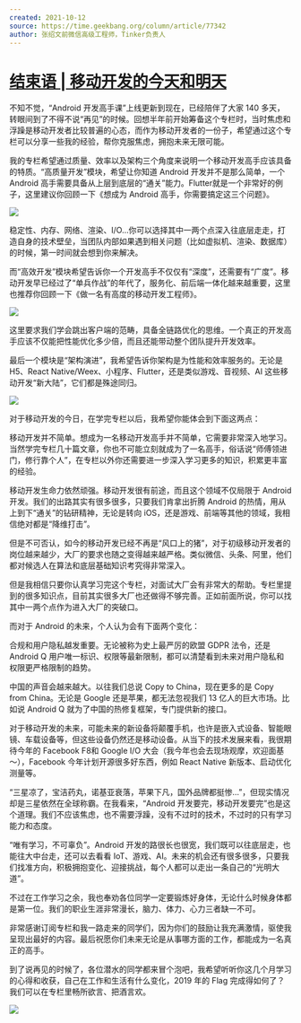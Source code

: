 ```yaml
---
created: 2021-10-12
source: https://time.geekbang.org/column/article/77342
author: 张绍文前微信高级工程师，Tinker负责人
---
```


# [结束语 | 移动开发的今天和明天](https://time.geekbang.org/column/article/77342)


不知不觉，“Android 开发高手课”上线更新到现在，已经陪伴了大家 140 多天，转眼间到了不得不说“再见”的时候。回想半年前开始筹备这个专栏时，当时焦虑和浮躁是移动开发者比较普遍的心态，而作为移动开发者的一份子，希望通过这个专栏可以分享一些我的经验，帮你克服焦虑，拥抱未来无限可能。

我的专栏希望通过质量、效率以及架构三个角度来说明一个移动开发高手应该具备的特质。“高质量开发”模块，希望让你知道 Android 开发并不是那么简单，一个 Android 高手需要具备从上层到底层的“通关”能力。Flutter就是一个非常好的例子，这里建议你回顾一下《想成为 Android 高手，你需要搞定这三个问题》。

![](https://static001.geekbang.org/resource/image/84/f7/84602997577a3461deb840f44a1a0ff7.png)

稳定性、内存、网络、渲染、I/O…你可以选择其中一两个点深入往底层走走，打造自身的技术壁垒，当团队内部如果遇到相关问题（比如虚拟机、渲染、数据库）的时候，第一时间就会想到你来解决。

而“高效开发”模块希望告诉你一个开发高手不仅仅有“深度”，还需要有“广度”。移动开发早已经过了“单兵作战”的年代了，服务化、前后端一体化越来越重要，这里也推荐你回顾一下《做一名有高度的移动开发工程师》。

![](https://static001.geekbang.org/resource/image/5d/b7/5d8aa64ef37634513a8acd6015184eb7.png)

这里要求我们学会跳出客户端的范畴，具备全链路优化的思维。一个真正的开发高手应该不仅能把性能优化多少倍，而且还能带动整个团队提升开发效率。

最后一个模块是“架构演进”，我希望告诉你架构是为性能和效率服务的。无论是 H5、React Native/Weex、小程序、Flutter，还是类似游戏、音视频、AI 这些移动开发“新大陆”，它们都是殊途同归。

![](https://static001.geekbang.org/resource/image/ac/64/ac393ecb24b8604e106463bec5b98b64.png)

对于移动开发的今日，在学完专栏以后，我希望你能体会到下面这两点：

移动开发并不简单。想成为一名移动开发高手并不简单，它需要非常深入地学习。当然学完专栏几十篇文章，你也不可能立刻就成为了一名高手，俗话说“师傅领进门，修行靠个人”，在专栏以外你还需要进一步深入学习更多的知识，积累更丰富的经验。

移动开发生命力依然顽强。移动开发很有前途，而且这个领域不仅局限于 Android 开发。我们的出路其实有很多很多，只要我们肯拿出折腾 Android 的热情，用从上到下“通关”的钻研精神，无论是转向 iOS，还是游戏、前端等其他的领域，我相信绝对都是“降维打击”。

但是不可否认，如今的移动开发已经不再是“风口上的猪”，对于初级移动开发者的岗位越来越少，大厂的要求也随之变得越来越严格。类似微信、头条、阿里，他们都对候选人在算法和底层基础知识考究得非常深入。

但是我相信只要你认真学习完这个专栏，对面试大厂会有非常大的帮助。专栏里提到的很多知识点，目前其实很多大厂也还做得不够完善。正如前面所说，你可以找其中一两个点作为进入大厂的突破口。

而对于 Android 的未来，个人认为会有下面两个变化：

合规和用户隐私越发重要。无论被称为史上最严厉的欧盟 GDPR 法令，还是 Android Q 用户唯一标识、权限等最新限制，都可以清楚看到未来对用户隐私和权限更严格限制的趋势。

中国的声音会越来越大。以往我们总说 Copy to China，现在更多的是 Copy from China。无论是 Google 还是苹果，都无法忽视我们 13 亿人的巨大市场。比如说 Android Q 就为了中国的热修复框架，专门提供新的接口。

对于移动开发的未来，可能未来的新设备将颠覆手机，也许是嵌入式设备、智能眼镜、车载设备等，但这些设备仍然还是移动设备。从当下的技术发展来看，我很期待今年的 Facebook F8和 Google I/O 大会（我今年也会去现场观摩，欢迎面基～），Facebook 今年计划开源很多好东西，例如 React Native 新版本、启动优化测量等。

“三星凉了，宝洁药丸，诺基亚衰落，苹果下凡，国外品牌都挺惨…”，但现实情况却是三星依然在全球称霸。在我看来，“Android 开发要完，移动开发要完”也是这个道理。我们不应该焦虑，也不需要浮躁，没有不过时的技术，不过时的只有学习能力和态度。

“唯有学习，不可辜负”。Android 开发的路很长也很宽，我们既可以往底层走，也能往大中台走，还可以去看看 IoT、游戏、AI。未来的机会还有很多很多，只要我们找准方向，积极拥抱变化、迎接挑战，每个人都可以走出一条自己的“光明大道”。

不过在工作学习之余，我也奉劝各位同学一定要锻炼好身体，无论什么时候身体都是第一位。我们的职业生涯非常漫长，脑力、体力、心力三者缺一不可。

非常感谢订阅专栏和我一路走来的同学们，因为你们的鼓励让我充满激情，驱使我呈现出最好的内容。最后祝愿你们未来无论是从事哪方面的工作，都能成为一名真正的高手。

到了说再见的时候了，各位潜水的同学都来冒个泡吧，我希望听听你这几个月学习的心得和收获，自己在工作和生活有什么变化，2019 年的 Flag 完成得如何了？我们可以在专栏里畅所欲言、把酒言欢。

[![](https://static001.geekbang.org/resource/image/be/d4/bea12229a709a7ca55352acc278968d4.jpg)](http://jinshuju.net/f/HQtKEn)
